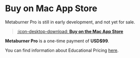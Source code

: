 # Buy on Mac App Store

Metaburner Pro is still in early development, and not yet for sale.

> [:icon-desktop-download: **Buy on the Mac App Store**](https://apps.apple.com/us/app/recall-toolbox/id6448816971)

**Metaburner Pro** is a one-time payment of **USD$99**.

You can find information about Educational Pricing [here](/educational/).